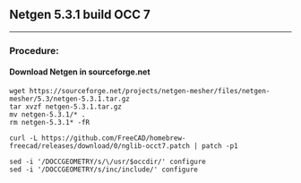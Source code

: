 ## Netgen 5.3.1 build OCC 7
-----
### Procedure:
#### Download Netgen in sourceforge.net
```
wget https://sourceforge.net/projects/netgen-mesher/files/netgen-mesher/5.3/netgen-5.3.1.tar.gz
tar xvzf netgen-5.3.1.tar.gz
mv netgen-5.3.1/* .
rm netgen-5.3.1* -fR

curl -L https://github.com/FreeCAD/homebrew-freecad/releases/download/0/nglib-occt7.patch | patch -p1

sed -i '/DOCCGEOMETRY/s/\/usr/$occdir/' configure
sed -i '/DOCCGEOMETRY/s/inc/include/' configure
```
